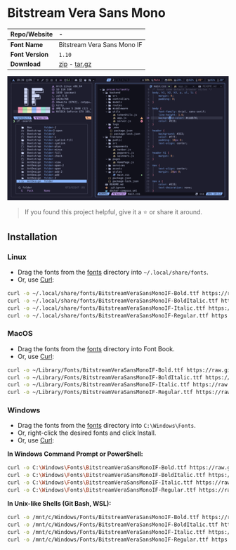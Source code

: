 <!-- SHORTCUT REFERENCE LINKS -->

[zip]: https://github.com/iconicFonts/if/releases/download/v1.1.0/Bitstream_Vera_Sans_Mono.zip
[tar]: https://github.com/iconicFonts/if/releases/download/v1.1.0/Bitstream_Vera_Sans_Mono.tar.gz

# Bitstream Vera Sans Mono

| Repo/Website     | -                           |
| :--------------- | :-------------------------- |
| **Font Name**    | Bitstream Vera Sans Mono IF |
| **Font Version** | `1.10`                      |
| **Download**     | [zip][zip] - [tar.gz][tar]  |

![Font preview](preview.png)

> If you found this project helpful, give it a :star: or share it around.

## Installation

### Linux

- Drag the fonts from the [fonts](fonts) directory into `~/.local/share/fonts`.
- Or, use [Curl](https://github.com/curl/curl):

```sh
curl -o ~/.local/share/fonts/BitstreamVeraSansMonoIF-Bold.ttf https://raw.githubusercontent.com/iconicFonts/if/main/fonts/patched/Bitstream_Vera_Sans_Mono/fonts/BitstreamVeraSansMonoIF-Bold.ttf
curl -o ~/.local/share/fonts/BitstreamVeraSansMonoIF-BoldItalic.ttf https://raw.githubusercontent.com/iconicFonts/if/main/fonts/patched/Bitstream_Vera_Sans_Mono/fonts/BitstreamVeraSansMonoIF-BoldItalic.ttf
curl -o ~/.local/share/fonts/BitstreamVeraSansMonoIF-Italic.ttf https://raw.githubusercontent.com/iconicFonts/if/main/fonts/patched/Bitstream_Vera_Sans_Mono/fonts/BitstreamVeraSansMonoIF-Italic.ttf
curl -o ~/.local/share/fonts/BitstreamVeraSansMonoIF-Regular.ttf https://raw.githubusercontent.com/iconicFonts/if/main/fonts/patched/Bitstream_Vera_Sans_Mono/fonts/BitstreamVeraSansMonoIF-Regular.ttf
```

### MacOS

- Drag the fonts from the [fonts](fonts) directory into Font Book.
- Or, use [Curl](https://github.com/curl/curl):

```sh
curl -o ~/Library/Fonts/BitstreamVeraSansMonoIF-Bold.ttf https://raw.githubusercontent.com/iconicFonts/if/main/fonts/patched/Bitstream_Vera_Sans_Mono/fonts/BitstreamVeraSansMonoIF-Bold.ttf
curl -o ~/Library/Fonts/BitstreamVeraSansMonoIF-BoldItalic.ttf https://raw.githubusercontent.com/iconicFonts/if/main/fonts/patched/Bitstream_Vera_Sans_Mono/fonts/BitstreamVeraSansMonoIF-BoldItalic.ttf
curl -o ~/Library/Fonts/BitstreamVeraSansMonoIF-Italic.ttf https://raw.githubusercontent.com/iconicFonts/if/main/fonts/patched/Bitstream_Vera_Sans_Mono/fonts/BitstreamVeraSansMonoIF-Italic.ttf
curl -o ~/Library/Fonts/BitstreamVeraSansMonoIF-Regular.ttf https://raw.githubusercontent.com/iconicFonts/if/main/fonts/patched/Bitstream_Vera_Sans_Mono/fonts/BitstreamVeraSansMonoIF-Regular.ttf
```

### Windows

- Drag the fonts from the [fonts](fonts) directory into `C:\Windows\Fonts`.
- Or, right-click the desired fonts and click Install.
- Or, use [Curl](https://github.com/curl/curl):

**In Windows Command Prompt or PowerShell:**

```sh
curl -o C:\Windows\Fonts\BitstreamVeraSansMonoIF-Bold.ttf https://raw.githubusercontent.com/iconicFonts/if/main/fonts/patched/Bitstream_Vera_Sans_Mono/fonts/BitstreamVeraSansMonoIF-Bold.ttf
curl -o C:\Windows\Fonts\BitstreamVeraSansMonoIF-BoldItalic.ttf https://raw.githubusercontent.com/iconicFonts/if/main/fonts/patched/Bitstream_Vera_Sans_Mono/fonts/BitstreamVeraSansMonoIF-BoldItalic.ttf
curl -o C:\Windows\Fonts\BitstreamVeraSansMonoIF-Italic.ttf https://raw.githubusercontent.com/iconicFonts/if/main/fonts/patched/Bitstream_Vera_Sans_Mono/fonts/BitstreamVeraSansMonoIF-Italic.ttf
curl -o C:\Windows\Fonts\BitstreamVeraSansMonoIF-Regular.ttf https://raw.githubusercontent.com/iconicFonts/if/main/fonts/patched/Bitstream_Vera_Sans_Mono/fonts/BitstreamVeraSansMonoIF-Regular.ttf
```

**In Unix-like Shells (Git Bash, WSL):**

```sh
curl -o /mnt/c/Windows/Fonts/BitstreamVeraSansMonoIF-Bold.ttf https://raw.githubusercontent.com/iconicFonts/if/main/fonts/patched/Bitstream_Vera_Sans_Mono/fonts/BitstreamVeraSansMonoIF-Bold.ttf
curl -o /mnt/c/Windows/Fonts/BitstreamVeraSansMonoIF-BoldItalic.ttf https://raw.githubusercontent.com/iconicFonts/if/main/fonts/patched/Bitstream_Vera_Sans_Mono/fonts/BitstreamVeraSansMonoIF-BoldItalic.ttf
curl -o /mnt/c/Windows/Fonts/BitstreamVeraSansMonoIF-Italic.ttf https://raw.githubusercontent.com/iconicFonts/if/main/fonts/patched/Bitstream_Vera_Sans_Mono/fonts/BitstreamVeraSansMonoIF-Italic.ttf
curl -o /mnt/c/Windows/Fonts/BitstreamVeraSansMonoIF-Regular.ttf https://raw.githubusercontent.com/iconicFonts/if/main/fonts/patched/Bitstream_Vera_Sans_Mono/fonts/BitstreamVeraSansMonoIF-Regular.ttf
```
